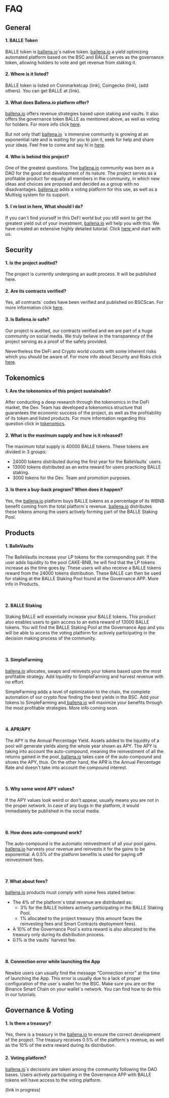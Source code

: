# FAQ

## General <a id="general"></a>

#### 1. BALLE Token

BALLE token is [ballena.io](https://ballena.io/)´s native token. [ballena.io](https://ballena.io/) a yield optimizing automated platform based on the BSC and BALLE serves as the governance token, allowing holders to vote and get revenue from staking it.



#### 2. Where is it listed?

BALLE token is listed on Coinmarketcap \(link\), Coingecko \(link\), \(add others\). You can get BALLE at \(link\).



#### 3. What does Ballena.io platform offer?

[ballena.io](https://ballena.io/)  offers revenue strategies based upon staking and vaults. It also offers the governance token BALLE as mentioned above, as well as voting for holders. For more info click [here](what-does-ballena.io-offer.md).

But not only that! [ballena.io](https://ballena.io/) ´s immersive community is growing at an exponential rate and is waiting for you to join it, seek for help and share your ideas. Feel free to come and say hi in [here](./#community).



#### 4. Who is behind this project?

One of the greatest questions. The [ballena.io](https://ballena.io/) community was born as a DAO for the good and development of its nature. The project serves as a profitable product for equally all members in the community, in which new ideas and choices are proposed and decided as a group with no disadvantages. [ballena.io](https://ballena.io/) adds a voting platform for this use, as well as a Multisig system for its support.



#### 5. I´m lost in here, What should I do?

If you can´t find yourself in this DeFI world but you still want to get the greatest yield out of your investment, [ballena.io](https://ballena.io/) will help you with this. We have created an extensive highly detailed tutorial. Click [here ](tutorials/)and start with us.

#### 

## Security

#### 1. Is the project audited?

The project is currently undergoing an audit process. It will be published here.



#### 2. Are its contracts verified?

Yes, all contracts´ codes have been verified and published on BSCScan. For more information click [here](tokenomics.md#smart-contracts).



#### 3. Is Ballena.io safe?

Our project is audited, our contracts verified and we are part of a huge community on social media. We truly believe in the transparency of the project serving as a proof of the safety provided.

Nevertheless the DeFi and Crypto world counts with some inherent risks which you should be aware of. For more info about Security and Risks click [here](security-and-risks.md).



## Tokenomics

#### 1. Are the tokenomics of this project sustainable?

After conducting a deep research through the tokenomics in the DeFi market, the Dev. Team has developed a tokenomics structure that guarantees the economic success of the project, as well as the profitability of its token and listed products. For more information regarding this question click in [tokenomics](tokenomics.md).



#### 2. What is the maximum supply and how is it released?

The maximum total supply is 40000 BALLE tokens. These tokens are divided in 3 groups:

* 24000 tokens distributed during the first year for the BalleVaults´ users.
* 13000 tokens distributed as an extra reward for users practicing BALLE staking.
* 3000 tokens for the Dev. Team and promotion purposes.



#### 3. Is there a buy-back program? When does it happen?

Yes, the [ballena.io](https://ballena.io/)  platform buys BALLE tokens as a percentage of its WBNB benefit coming from the total platform´s revenue. [ballena.io](https://ballena.io/)  distributes these tokens among the users actively forming part of the BALLE Staking Pool.



## Products

#### **1. BalleVaults**

The BalleVaults increase your LP tokens for the corresponding pair. If the user adds liquidity to the pool CAKE-BNB, he will find that the LP tokens increase as the time goes by. These users will also receive a BALLE tokens reward from the 24000 tokens distribution. These BALLE can then be used for staking at the BALLE Staking Pool found at the Governance APP. More info in Products.

**‌**

#### **2. BALLE Staking**

Staking BALLE will essentially increase your BALLE tokens. This product also enables users to gain access to an extra reward of 13000 BALLE tokens. You will find the BALLE Staking Pool at the Governance App and you will be able to access the voting platform for actively participating in the decision making process of the community.

**‌**

#### **3. SimpleFarming**

[ballena.io](https://ballena.io/) allocates, swaps and reinvests your tokens based upon the most profitable strategy. Add liquidity to SimpleFarming and harvest revenue with no effort.

SimpleFarming adds a level of optimization to the chain, the complete automation of our crypto flow finding the best yields in the BSC. Add your tokens to SimpleFarming and[ ballena.io](https://ballena.io/) will maximize your benefits through the most profitable strategies. More info coming soon.

**‌**

#### **4. APR/APY**

The APY is the Annual Percentage Yield. Assets added to the liquidity of a pool will generate yields along the whole year shown as APY. The APY is taking into account the auto-compound, meaning the reinvestment of all the returns gained in the pool.[ ballena.io](https://ballena.io/) takes care of the auto-compound and shows the APY, thus. On the other hand, the APR is the Annual Percentage Rate and doesn't take into account the compound interest.

**‌**

#### **5. Why some weird APY values?**

If the APY values look weird or don't appear, usually means you are not in the proper network. In case of any bugs in the platform, it would immediately be published in the social media.

**‌**

#### **6. How does auto-compound work?**

The auto-compound is the automatic reinvestment of all your pool gains.[ ballena.io](https://ballena.io/) harvests your revenue and reinvests it for the gains to be exponential. A 0.5% of the platform benefits is used for paying off reinvestment fees.

**‌**

#### **7. What about fees?**

[ballena.io](https://ballena.io/) products must comply with some fees stated below:

* The 4% of the platform´s total revenue are distributed as:
  * 3% for the BALLE holders actively participating in the BALLE Staking Pool.
  * 1% allocated to the project treasury \(this amount faces the reinvesting fees and Smart Contracts deployment fees\).
* A 10% of the Governance Pool´s extra reward is also allocated to the treasury only during its distribution process.
* 0.1% is the vaults´ harvest fee.

**‌**

#### **8. Connection error while launching the App**

Newbie users can usually find the message "Connection error" at the time of launching the App. This error is usually due to a lack of proper configuration of the user´s wallet for the BSC. Make sure you are on the Binance Smart Chain on your wallet´s network. You can find how to do this in our tutorials.  


### 

## Governance & Voting

#### 1. Is there a treasury?

Yes, there is a treasury in the [ballena.io](https://ballena.io/) to ensure the correct development of the project. The treasury receives 0.5% of the platform´s revenue, as well as the 10% of the extra reward during its distribution.

### 

#### 2. Voting platform?

[ballena.io](https://ballena.io/)´s decisions are taken among the community following the DAO bases. Users actively participating in the Governance APP with BALLE tokens will have access to the voting platform. 

\(link in progress\)

​

​



